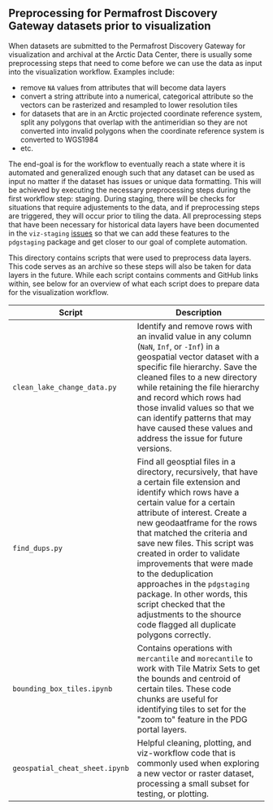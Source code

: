 ## Preprocessing for Permafrost Discovery Gateway datasets prior to visualization

When datasets are submitted to the Permafrost Discovery Gateway for visualization and archival at the Arctic Data Center, there is usually some preprocessing steps that need to come before we can use the data as input into the visualization workflow. Examples include:

- remove `NA` values from attributes that will become data layers
- convert a string attribute into a numerical, categorical attribute so the vectors can be rasterized and resampled to lower resolution tiles
- for datasets that are in an Arctic projected coordinate reference system, split any polygons that overlap with the antimeridian so they are not converted into invalid polygons when the coordinate reference system is converted to WGS1984
- etc.

The end-goal is for the workflow to eventually reach a state where it is automated and generalized enough such that any dataset can be used as input no matter if the dataset has issues or unique data formatting. This will be achieved by executing the necessary preprocessing steps during the first workflow step: staging. During staging, there will be checks for situations that require adjustements to the data, and if  preprocessing steps are triggered, they will occur prior to tiling the data. All preprocessing steps that have been necessary for historical data layers have been documented in the `viz-staging` [issues](https://github.com/PermafrostDiscoveryGateway/viz-staging/issues) so that we can add these features to the `pdgstaging` package and get closer to our goal of complete automation.

This directory contains scripts that were used to preprocess data layers. This code serves as an archive so these steps will also be taken for data layers in the future. While each script contains comments and GitHub links within, see below for an overview of what each script does to prepare data for the visualization workflow.

| Script | Description |
| -------- | --------------------|
| `clean_lake_change_data.py` | Identify and remove rows with an invalid value in any column (`NaN`, `Inf`, or `-Inf`) in a geospatial vector dataset with a specific file hierarchy. Save the cleaned files to a new directory while retaining the file hierarchy and record which rows had those invalid values so that we can identify patterns that may have caused these values and address the issue for future versions. | 
| `find_dups.py` | Find all geosptial files in a directory, recursively, that have a certain file extension and identify which rows have a certain value for a certain attribute of interest. Create a new geodaatframe for the rows that matched the criteria and save new files. This script was created in order to validate improvements that were made to the deduplication approaches in the `pdgstaging` package. In other words, this script checked that the adjustments to the shource code flagged all duplicate polygons correctly. |
| `bounding_box_tiles.ipynb` | Contains operations with `mercantile` and `morecantile` to work with Tile Matrix Sets to get the bounds and centroid of certain tiles. These code chunks are useful for identifying tiles to set for the "zoom to" feature in the PDG portal layers. |
| `geospatial_cheat_sheet.ipynb` | Helpful cleaning, plotting, and viz-workflow code that is commonly used when exploring a new vector or raster dataset, processing a small subset for testing, or plotting. |